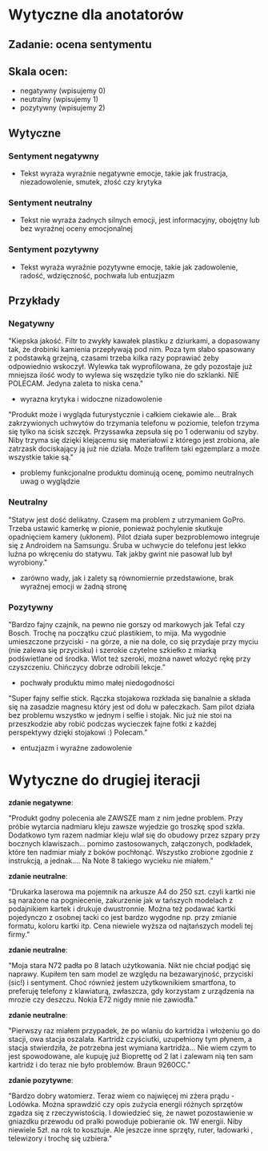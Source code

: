 # Wytyczne dla anotatorów

## Zadanie: **ocena sentymentu**
## Skala ocen:
- negatywny (wpisujemy 0)
- neutralny (wpisujemy 1)
- pozytywny (wpisujemy 2)

## Wytyczne

### Sentyment **negatywny**
- Tekst wyraża wyraźnie negatywne emocje, takie jak frustracja, niezadowolenie, smutek, złość czy krytyka
### Sentyment **neutralny**
- Tekst nie wyraża żadnych silnych emocji, jest informacyjny, obojętny lub bez wyraźnej oceny emocjonalnej
### Sentyment **pozytywny**
- Tekst wyraża wyraźnie pozytywne emocje, takie jak zadowolenie, radość, wdzięczność, pochwała lub entuzjazm

## Przykłady
### Negatywny
"Kiepska jakość. Filtr to zwykły kawałek plastiku z dziurkami, a dopasowany tak, że drobinki kamienia przepływają pod nim. Poza tym słabo spasowany z podstawką grzejną, czasami trzeba kilka razy poprawiać żeby odpowiednio wskoczył. Wylewka tak wyprofilowana, że gdy pozostaje już mniejsza ilość wody to wylewa się wszędzie tylko nie do szklanki. NIE POLECAM. Jedyna zaleta to niska cena."
- wyrazna krytyka i widoczne nizadowolenie

"Produkt może i wygląda futurystycznie i całkiem ciekawie ale... Brak zakrzywionych uchwytów do trzymania telefonu w poziomie, telefon trzyma się tylko na ścisk szczęk. Przyssawka zepsuła się po 1 oderwaniu od szyby. Niby trzyma się dzięki klejącemu się materiałowi z którego jest zrobiona, ale zatrzask dociskający ją już nie działa. Może trafiłem taki egzemplarz a może wszystkie takie są."
 - problemy funkcjonalne produktu dominują ocenę, pomimo neutralnych uwag o wyglądzie

### Neutralny
"Statyw jest dość delikatny. Czasem ma problem z utrzymaniem GoPro. Trzeba ustawić kamerkę w pionie, ponieważ pochylenie skutkuje opadnięciem kamery (ukłonem). Pilot działa super bezproblemowo integruje się z Androidem na Samsungu. Śruba w uchwycie do telefonu jest lekko luźna po wkręceniu do statywu. Tak jakby gwint nie pasował lub był wyrobiony."
- zarówno wady, jak i zalety są równomiernie przedstawione, brak wyraźnej emocji w żadną stronę

### Pozytywny
"Bardzo fajny czajnik, na pewno nie gorszy od markowych jak Tefal czy Bosch. Trochę na początku czuć plastikiem, to mija. Ma wygodnie umieszczone przyciski - na górze, a nie na dole, co się przydaje przy myciu (nie zalewa się przycisku) i szerokie czytelne szkiełko z miarką podświetlane od środka. Wlot też szeroki, można nawet włożyć rękę przy czyszczeniu. Chińczycy dobrze odrobili lekcje.”
- pochwały produktu mimo małej niedogodności

"Super fajny selfie stick. Rączka stojakowa rozkłada się banalnie a składa się na zasadzie magnesu który jest od dołu w pałeczkach. Sam pilot działa bez problemu wszystko w jednym i selfie i stojak. Nic już nie stoi na przeszkodzie aby robić podczas wycieczek fajne fotki z każdej perspektywy dzięki stojakowi :) Polecam.”
- entuzjazm i wyraźne zadowolenie


# Wytyczne do drugiej iteracji

**zdanie negatywne**:

"Produkt godny polecenia ale ZAWSZE mam z nim jedne problem. Przy próbie wytarcia nadmiaru kleju zawsze wyjedzie go troszkę spod szkła. Dodatkowo tym razem nadmiar kleju wlał się do obudowy przez szpary przy bocznych klawiszach... pomimo zastosowanych, załączonych, podkładek, które ten nadmiar miały z boków pochłonąć. Wszystko zrobione zgodnie z instrukcją, a jednak.... Na Note 8 takiego wycieku nie miałem."

**zdanie neutralne**:

"Drukarka laserowa ma pojemnik na arkusze A4 do 250 szt. czyli kartki nie są narażone na pogniecenie, zakurzenie jak w tańszych modelach z podajnikiem kartek i drukuje dwustronnie. Można też podawać kartki pojedynczo z osobnej tacki co jest bardzo wygodne np. przy zmianie formatu, koloru kartki itp. Cena niewiele wyższa od najtańszych modeli tej firmy."


**zdanie neutralne**:

"Moja stara N72 padła po 8 latach użytkowania. Nikt nie chciał podjąć się naprawy. Kupiłem ten sam model ze względu na bezawaryjność, przyciski (sic!) i sentyment. Choć również jestem użytkownikiem smartfona, to preferuję telefony z klawiaturą, zwłaszcza, gdy korzystam z urządzenia na mrozie czy deszczu. Nokia E72 nigdy mnie nie zawiodła."


**zdanie neutralne**:

"Pierwszy raz miałem przypadek, że po wlaniu do kartridża i włożeniu go do stacji, owa stacja oszalała. Kartridż czyściutki, uzupełniony tym płynem, a stacja stwierdziła, że potrzebna jest wymiana kartridża... Nie wiem czym to jest spowodowane, ale kupuję już Bioprettę od 2 lat i zalewam nią ten sam kartridż i do teraz nie było problemów. Braun 9260CC."


**zdanie pozytywne**:

"Bardzo dobry watomierz. Teraz wiem co najwięcej mi zżera prądu - Lodówka. Można sprawdzić czy opis zużycia energii różnych sprzętów zgadza się z rzeczywistością. I dowiedzieć się, że nawet pozostawienie w gniazdku przewodu od pralki powoduje pobieranie ok. 1W energii. Niby niewiele 5zł. na rok to kosztuje. Ale jeszcze inne sprzęty, ruter, ładowarki , telewizory i trochę się uzbiera."